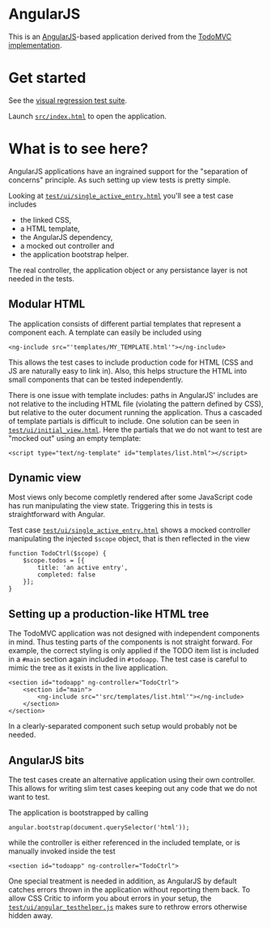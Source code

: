 AngularJS
=========

This is an [AngularJS](http://angularjs.org/)-based application derived from the [TodoMVC implementation](https://github.com/tastejs/todomvc/tree/gh-pages/architecture-examples/angularjs).

Get started
===========

See the [visual regression test suite](RegressionRunner.html).

Launch [`src/index.html`](src/index.html) to open the application.

What is to see here?
====================

AngularJS applications have an ingrained support for the "separation of concerns" principle. As such setting up view tests is pretty simple.

Looking at [`test/ui/single_active_entry.html`](test/ui/single_active_entry.html) you'll see a test case includes

- the linked CSS,
- a HTML template,
- the AngularJS dependency,
- a mocked out controller and
- the application bootstrap helper.

The real controller, the application object or any persistance layer is not needed in the tests.

Modular HTML
------------

The application consists of different partial templates that represent a component each. A template can easily be included using

    <ng-include src="'templates/MY_TEMPLATE.html'"></ng-include>

This allows the test cases to include production code for HTML (CSS and JS are naturally easy to link in). Also, this helps structure the HTML into small components that can be tested independently.

There is one issue with template includes: paths in AngularJS' includes are not relative to the including HTML file (violating the pattern defined by CSS), but relative to the outer document running the application. Thus a cascaded of template partials is difficult to include. One solution can be seen in [`test/ui/initial_view.html`](test/ui/initial_view.html). Here the partials that we do not want to test are "mocked out" using an empty template:

    <script type="text/ng-template" id="templates/list.html"></script>

Dynamic view
------------

Most views only become completly rendered after some JavaScript code has run manipulating the view state. Triggering this in tests is straightforward with Angular.

Test case [`test/ui/single_active_entry.html`](test/ui/single_active_entry.html) shows a mocked controller manipulating the injected `$scope` object, that is then reflected in the view

    function TodoCtrl($scope) {
        $scope.todos = [{
            title: 'an active entry',
            completed: false
        }];
    }

Setting up a production-like HTML tree
--------------------------------------

The TodoMVC application was not designed with independent components in mind. Thus testing parts of the components is not straight forward. For example, the correct styling is only applied if the TODO item list is included in a `#main` section again included in `#todoapp`. The test case is careful to mimic the tree as it exists in the live application.

    <section id="todoapp" ng-controller="TodoCtrl">
        <section id="main">
            <ng-include src="'src/templates/list.html'"></ng-include>
        </section>
    </section>

In a clearly-separated component such setup would probably not be needed.

AngularJS bits
--------------

The test cases create an alternative application using their own controller. This allows for writing slim test cases keeping out any code that we do not want to test.

The application is bootstrapped by calling

    angular.bootstrap(document.querySelector('html'));

while the controller is either referenced in the included template, or is manually invoked inside the test

    <section id="todoapp" ng-controller="TodoCtrl">

One special treatment is needed in addition, as AngularJS by default catches errors thrown in the application without reporting them back. To allow CSS Critic to inform you about errors in your setup, the [`test/ui/angular_testhelper.js`](test/ui/angular_testhelper.js) makes sure to rethrow errors otherwise hidden away.

